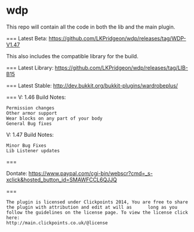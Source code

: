 wdp
===
This repo will contain all the code in both the lib and the main plugin.

===
Latest Beta: 
https://github.com/LKPridgeon/wdp/releases/tag/WDP-V1.47

This also includes the compatible library for the build.

===
Latest Library:
https://github.com/LKPridgeon/wdp/releases/tag/LIB-B15

===
Latest Stable:
http://dev.bukkit.org/bukkit-plugins/wardrobeplus/

===
V: 1.46 Build Notes:


    Permission changes
    Other armor support
    Wear blocks on any part of your body
    General Bug fixes 


V: 1.47 Build Notes:

    Minor Bug Fixes
    Lib Listener updates 

===

Dontate: 
https://www.paypal.com/cgi-bin/webscr?cmd=_s-xclick&hosted_button_id=SMAWFCCL6QJJQ
    
===

    The plugin is licensed under Clickpoints 2014, You are free to share the plugin with attribution and edit at will as      long as you follow the guidelines on the license page. To view the license click here:      
    http://main.clickpoints.co.uk/@license
